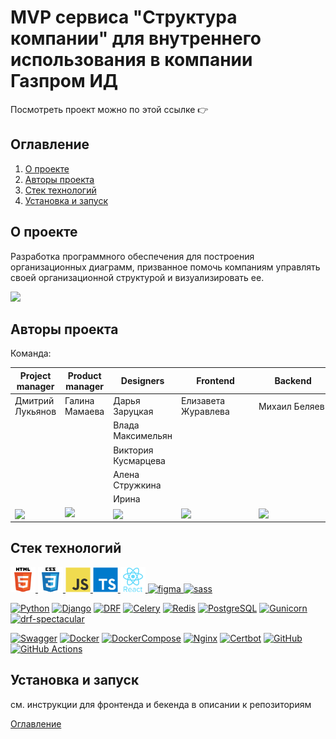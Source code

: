 # MVP сервиса "Структура компании" для внутреннего использования в компании Газпром ИД

Посмотреть проект можно по этой ссылке 👉 


## Оглавление <a id="contents"></a>

1. [О проекте](#about)
2. [Авторы проекта](#authors)
4. [Стек технологий](#tools)
5. [Установка и запуск](#installation)


## О проекте <a id="about"></a>

Разработка программного обеспечения для построения организационных диаграмм, призванное помочь компаниям управлять своей организационной структурой и визуализировать ее. 

<img src="https://user-images.githubusercontent.com/74038190/212749168-86d6c7ab-98da-409b-998f-c5b74721badd.gif" width="450">

## Авторы проекта <a id="authors"></a>
Команда:


| Project manager        | Product manager        | Designers             | Frontend                | Backend                 | Business analyst        | Systems Analyst         | QA-engineer             | 
|------------------------|------------------------|-----------------------|-------------------------|-------------------------|-------------------------|-------------------------|-------------------------|
| Дмитрий Лукьянов       | Галина Мамаева         | Дарья Заруцкая        | Елизавета Журавлева     | Михаил Беляев           | Анастасия Задорожная    | Максим                  | Марк                    |
|                        |                        | Влада Максимельян     |                         |                         | Елена Налчаджи          | Дмитрий Стреленко       |                         |
|                        |                        | Виктория Кусмарцева   |                         |                         |                         | Анастасия               |                         |
|                        |                        | Алена Стружкина       |                         |                         |                         |                         |                         |
|                        |                        | Ирина                 |                         |                         |                         |                         |                         |
| <img align="center" src="https://user-images.githubusercontent.com/74038190/235224431-e8c8c12e-6826-47f1-89fb-2ddad83b3abf.gif" width="110"> | <img src="https://user-images.githubusercontent.com/74038190/221352975-94759904-aa4c-4032-a8ab-b546efb9c478.gif" width="110">| <img align="center" src="https://user-images.githubusercontent.com/74038190/213760705-0d5bf320-4f43-4352-b74b-0889ae726bf7.gif" width="110"> | <img align="left" src="https://user-images.githubusercontent.com/74038190/213760677-e45ca5f7-d1aa-4c2c-91e0-573819287304.gif" width="110"> | <img align="left" src="https://user-images.githubusercontent.com/74038190/212746035-d5c61762-973c-44c0-aec7-887f3b7690e3.gif" width="110"> | <img align="center" src="https://user-images.githubusercontent.com/74038190/236119160-976a0405-caa7-470c-9356-16d43402ea0a.gif" width="110"> | <img align="center" src="https://user-images.githubusercontent.com/74038190/212748830-4c709398-a386-4761-84d7-9e10b98fbe6e.gif" width="110"> | <img align="center" src="https://user-images.githubusercontent.com/74038190/212748842-9fcbad5b-6173-4175-8a61-521f3dbb7514.gif" width="110"> |


## Стек технологий <a id="tools"></a>

<p align="left">
  <a href="https://www.w3.org/html/" target="_blank" rel="noreferrer">
    <img src="https://raw.githubusercontent.com/devicons/devicon/master/icons/html5/html5-original-wordmark.svg" alt="html5" width="40" height="40"/>
  </a>
  <a href="https://www.w3schools.com/css/" target="_blank" rel="noreferrer">
    <img src="https://raw.githubusercontent.com/devicons/devicon/master/icons/css3/css3-original-wordmark.svg" alt="css3" width="40" height="40"/>
  </a>
  <a href="https://developer.mozilla.org/en-US/docs/Web/JavaScript" target="_blank" rel="noreferrer">
    <img src="https://raw.githubusercontent.com/devicons/devicon/master/icons/javascript/javascript-original.svg" alt="javascript" width="40" height="40"/>
  </a>
  <a href="https://www.typescriptlang.org/" target="_blank" rel="noreferrer">
    <img src="https://raw.githubusercontent.com/devicons/devicon/master/icons/typescript/typescript-original.svg" alt="typescript" width="40" height="40"/>
  </a>
  <a href="https://reactjs.org/" target="_blank" rel="noreferrer">
    <img src="https://raw.githubusercontent.com/devicons/devicon/master/icons/react/react-original-wordmark.svg" alt="react" width="40" height="40"/>
  </a>
  <a href="https://www.figma.com/" target="_blank" rel="noreferrer">
    <img src="https://www.vectorlogo.zone/logos/figma/figma-icon.svg" alt="figma" width="40" height="40"/>
  </a>
<a href="https://sass-lang.com/" target="_blank" rel="noreferrer">
  <img src="https://www.vectorlogo.zone/logos/sass-lang/sass-lang-icon.svg" alt="sass" width="40" height="40"/>
</a>
</p>


[![Python](https://img.shields.io/badge/Python-3.12-blue?style=for-the-badge&logo=Python)](https://www.python.org/)
[![Django](https://img.shields.io/badge/Django-%204.2-blue?style=for-the-badge&logo=django)](https://www.djangoproject.com/)
[![DRF](https://img.shields.io/badge/Django%20REST%20Framework-%203.15.2-blue?style=for-the-badge&logo=django)](https://www.django-rest-framework.org/)
[![Celery](https://img.shields.io/badge/Celery-%205.4.0-blue?style=for-the-badge&logo=celery)](https://docs.celeryq.dev/en/stable/)
[![Redis](https://img.shields.io/badge/Redis-%205.0.8-blue?style=for-the-badge&logo=redis)](https://redis.io/)
[![PostgreSQL](https://img.shields.io/badge/PostgreSQL-%2016.4-blue?style=for-the-badge&logo=PostgreSQL)]([https://www.postgresql.org/])
[![Gunicorn](https://img.shields.io/badge/Gunicorn-%2022.0.0-blue?style=for-the-badge&logo=gunicorn)](https://gunicorn.org/)
[![drf-spectacular](https://img.shields.io/badge/drf--spectacular-0.27.2-blue?style=for-the-badge)](https://drf-spectacular.readthedocs.io/)

[![Swagger](https://img.shields.io/badge/Swagger-4A154B?style=for-the-badge&logo=swagger&logoColor=Black)](https://swagger.io/)
[![Docker](https://img.shields.io/badge/Docker-white?style=for-the-badge&logo=docker&logoColor=White)](https://www.docker.com/)
[![DockerCompose](https://img.shields.io/badge/Docker_Compose-34567C?style=for-the-badge&logo=docsdotrs&logoColor=White)](https://docs.docker.com/compose/)
[![Nginx](https://img.shields.io/badge/Nginx-009639?style=for-the-badge&logo=nginx&logoColor=white)](https://nginx.org/)
[![Certbot](https://img.shields.io/badge/certbot-003A70?style=for-the-badge&logo=letsencrypt&logoColor=white)](https://certbot.eff.org/)
[![GitHub](https://img.shields.io/badge/GitHub-100000?style=for-the-badge&logo=github&logoColor=white)](https://docs.github.com/ru)
[![GitHub Actions](https://img.shields.io/badge/GitHub_Actions-2088FF?style=for-the-badge&logo=github-actions&logoColor=white)](https://docs.github.com/en/actions)

## Установка и запуск <a id="installation"></a>

см. инструкции для фронтенда и бекенда в описании к репозиториям



[Оглавление](#contents)
